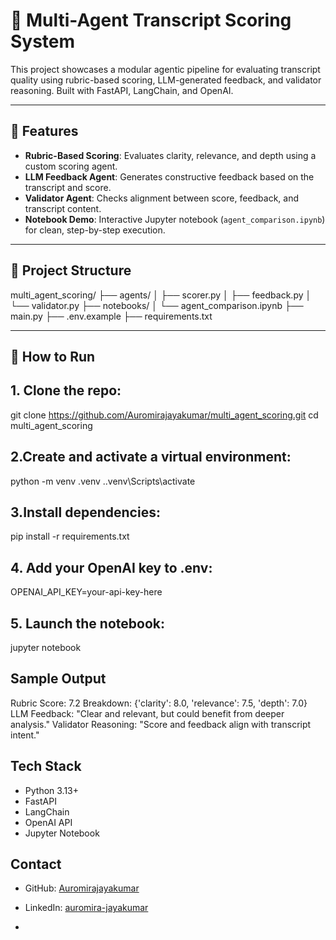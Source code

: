 # 🧠 Multi-Agent Transcript Scoring System

This project showcases a modular agentic pipeline for evaluating transcript quality using rubric-based scoring, LLM-generated feedback, and validator reasoning. Built with FastAPI, LangChain, and OpenAI.

---

## 🚀 Features

- **Rubric-Based Scoring**: Evaluates clarity, relevance, and depth using a custom scoring agent.
- **LLM Feedback Agent**: Generates constructive feedback based on the transcript and score.
- **Validator Agent**: Checks alignment between score, feedback, and transcript content.
- **Notebook Demo**: Interactive Jupyter notebook (`agent_comparison.ipynb`) for clean, step-by-step execution.

---

## 📁 Project Structure
multi_agent_scoring/ ├── agents/ │   ├── scorer.py │   ├── feedback.py │   └── validator.py ├── notebooks/ │   └── agent_comparison.ipynb ├── main.py ├── .env.example ├── requirements.txt

---

## 🧪 How to Run

## 1. Clone the repo:

   git clone https://github.com/Auromirajayakumar/multi_agent_scoring.git
   cd multi_agent_scoring
## 2.Create and activate a virtual environment:
python -m venv .venv
.\.venv\Scripts\activate


## 3.Install dependencies:
pip install -r requirements.txt
## 4. Add your OpenAI key to .env:
OPENAI_API_KEY=your-api-key-here


## 5. Launch the notebook:
jupyter notebook
## Sample Output
Rubric Score: 7.2
Breakdown: {'clarity': 8.0, 'relevance': 7.5, 'depth': 7.0}
LLM Feedback: "Clear and relevant, but could benefit from deeper analysis."
Validator Reasoning: "Score and feedback align with transcript intent."
## Tech Stack
- Python 3.13+
- FastAPI
- LangChain
- OpenAI API
- Jupyter Notebook
## Contact

- GitHub: [Auromirajayakumar](https://github.com/Auromirajayakumar)
- LinkedIn: [auromira-jayakumar](https://www.linkedin.com/in/auromira-jayakumar-1805aa2a9)








- 

